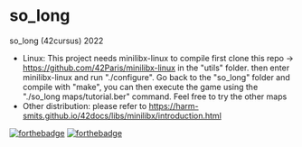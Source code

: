 # so_long
so_long (42cursus) 2022

- Linux: This project needs minilibx-linux to compile
first clone this repo -> https://github.com/42Paris/minilibx-linux in the "utils" folder. then enter minilibx-linux and run "./configure". Go back to the "so_long" folder and compile with "make", you can then execute the game using the "./so_long maps/tutorial.ber" command. Feel free to try the other maps
- Other distribution: please refer to https://harm-smits.github.io/42docs/libs/minilibx/introduction.html

[![forthebadge](https://forthebadge.com/images/badges/made-with-c.svg)](https://forthebadge.com)
[![forthebadge](https://forthebadge.com/images/badges/built-with-love.svg)](https://forthebadge.com)